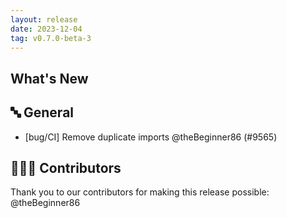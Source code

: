 ```yaml
---
layout: release
date: 2023-12-04
tag: v0.7.0-beta-3
---
```


## What's New
## 🔤 General


- [bug/CI] Remove duplicate imports @theBeginner86 (#9565)

## 👨🏽‍💻 Contributors

Thank you to our contributors for making this release possible:
@theBeginner86
